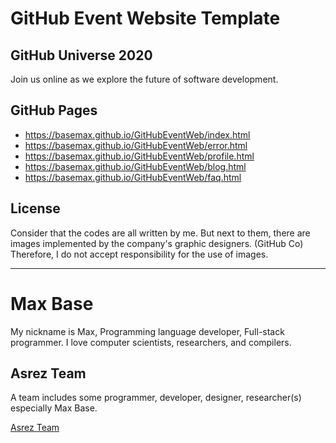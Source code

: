 # GitHub Event Website Template

## GitHub Universe 2020

Join us online as we explore the future of software development.

## GitHub Pages

- https://basemax.github.io/GitHubEventWeb/index.html
- https://basemax.github.io/GitHubEventWeb/error.html
- https://basemax.github.io/GitHubEventWeb/profile.html
- https://basemax.github.io/GitHubEventWeb/blog.html
- https://basemax.github.io/GitHubEventWeb/faq.html

## License

Consider that the codes are all written by me.
But next to them, there are images implemented by the company's graphic designers. (GitHub Co)
Therefore, I do not accept responsibility for the use of images.

---------

# Max Base

My nickname is Max, Programming language developer, Full-stack programmer. I love computer scientists, researchers, and compilers.

## Asrez Team

A team includes some programmer, developer, designer, researcher(s) especially Max Base.

[Asrez Team](https://www.asrez.com/)
